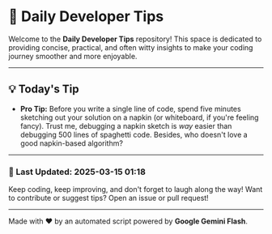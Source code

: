 
# 🌟 Daily Developer Tips

Welcome to the **Daily Developer Tips** repository! This space is dedicated to providing concise, practical, and often witty insights to make your coding journey smoother and more enjoyable.

---

## 💡 Today's Tip

- **Pro Tip:**  Before you write a single line of code,  spend five minutes sketching out your solution on a napkin (or whiteboard, if you're feeling fancy).  Trust me, debugging a napkin sketch is *way* easier than debugging 500 lines of spaghetti code.  Besides, who doesn't love a good napkin-based algorithm?

---

### 📅 Last Updated: 2025-03-15 01:18

Keep coding, keep improving, and don't forget to laugh along the way! Want to contribute or suggest tips? Open an issue or pull request!

---

Made with ❤️ by an automated script powered by **Google Gemini Flash**.
